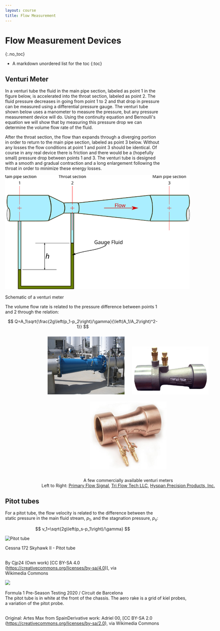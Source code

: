 ```yaml
---
layout: course
title: Flow Measurement
---
```


# Flow Measurement Devices
{:.no_toc}

* A markdown unordered list for the toc
{:toc}

## Venturi Meter

In a venturi tube the fluid in the main pipe section, labeled as point 1 in the figure below, is accelerated into the throat section, labeled as point 2.  The fluid pressure decreases in going from point 1 to 2 and that drop in pressure can be measured using a differential pressure gauge.  The venturi tube shown below uses a manometer to measure the pressure, but any pressure measurement device will do.  Using the continuity equation and Bernoulli's equation we will show that by measuring this pressure drop we can determine the volume flow rate of the fluid.   

After the throat section, the flow than expands through a diverging portion in order to return to the main pipe section, labeled as point 3 below.  Without any losses the flow conditions at point 1 and point 3 should be identical.  Of course in any real device there is friction and there would be a (hopefully small) pressure drop between points 1 and 3.  The venturi tube is designed with a smooth and gradual contraction and a long enlargement following the throat in order to minimize these energy losses.

<div class="photo" style="width: 600px;">
  <img src="img/venturi.svg" alt="Venturi meter">
  <p>
  Schematic of a venturi meter
  </p>
</div>



The volume flow rate is related to the pressure difference between points 1 and 2 through the relation:

$$
Q=A_1\sqrt{\frac{2g\left(p_1-p_2\right)/\gamma}{\left(A_1/A_2\right)^2-1}}
$$

<div class="photo" style="width: 800px;  text-align:center">
  <img src="img/Venturi-PFS.jpg"  style="width:250px; height:auto; display: inline-block; padding: 10px;">
  <img src="img/Venturi-TriFlow.jpg"  style="width:250px; height:auto; display: inline-block; padding: 10px;">
  <img src="img/Venturi-Hyspan.jpg"  style="width:250px; height:auto; display: inline-block; padding: 10px;">
  <p>
  A few commercially available venturi meters<BR>
  Left to Right: <a href="https://www.primaryflowsignal.com/products/venturi-flow-meters/">Primary Flow Signal</a>, <a href="https://www.triflotech.com/">Tri Flow Tech LLC</a>, <a href="https://www.hyspan.com/Venturi5000.html">Hyspan Precision Products, Inc.</a>
  </p>
</div>


## Pitot tubes




For a pitot tube, the flow velocity is related to the difference between the static pressure in the main fluid stream, $p_1$, and the stagnation pressure, $p_s$:

$$
v_1=\sqrt{2g\left(p_s-p_1\right)/\gamma}
$$


<div class="photo" style="width: 400px;">
  <img src="https://upload.wikimedia.org/wikipedia/commons/thumb/3/3d/Cessna_172_Skyhawk_II_-_Pitot_tube.jpg/512px-Cessna_172_Skyhawk_II_-_Pitot_tube.jpg" alt="Pitot tube">
  <p>
  Cessna 172 Skyhawk II - Pitot tube<BR><BR>

  By Cjp24 (Own work) [CC BY-SA 4.0 (https://creativecommons.org/licenses/by-sa/4.0)], via Wikimedia Commons
  </p>
</div>

<div class="photo" style="width: 600px;">
  <img src="https://upload.wikimedia.org/wikipedia/commons/c/c3/2020_Formula_One_tests_Barcelona%2C_Williams_FW43%2C_Russell%2C_pitot_tubes_%28cropped%29.jpg">
  <p>
  Formula 1 Pre-Season Testing 2020 / Circuit de Barcelona<BR>
  The pitot tube is in white at the front of the chassis.  The aero rake is a grid of kiel probes, a variation of the pitot probe.  <BR><BR>

  Original:  Artes Max from SpainDerivative work:  Adriel 00, [CC BY-SA 2.0 (https://creativecommons.org/licenses/by-sa/2.0), via Wikimedia Commons
  </p>
</div>






